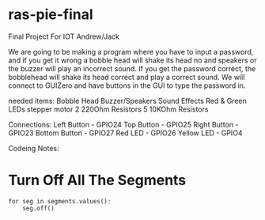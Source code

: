 # ras-pie-final
Final Project For IOT Andrew/Jack

We are going to be making a program where you have to input a password, and if you get it wrong a bobble head will shake its head no and speakers or the buzzer will play an incorrect sound. If you get the password correct, the bobblehead will shake its head correct and play a correct sound.  We will connect to GUIZero and have buttons in the GUI to type the password in.

needed items:
    Bobble Head
    Buzzer/Speakers
    Sound Effects
    Red & Green LEDs
    stepper motor
    2 220Ohm Resistors
    5 10KOhm Resistors

Connections:
    Left Button - GPIO24
    Top Button - GPIO25
    Right Button - GPIO23
    Bottom Button - GPIO27
    Red LED - GPIO26
    Yellow LED - GPIO4

Codeing Notes:
# Turn Off All The Segments
    for seg in segments.values():
        seg.off()

# 
